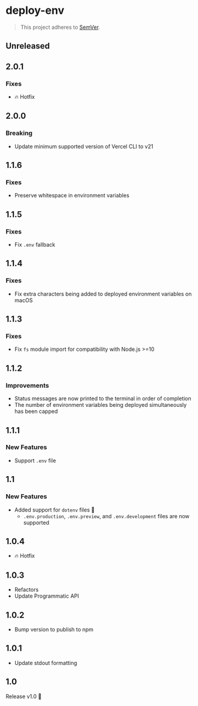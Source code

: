 # deploy-env

> This project adheres to [SemVer](https://semver.org).

## Unreleased

## 2.0.1

### Fixes

- 🔥 Hotfix

## 2.0.0

### Breaking

- Update minimum supported version of Vercel CLI to v21

## 1.1.6

### Fixes

- Preserve whitespace in environment variables

## 1.1.5

### Fixes

- Fix `.env` fallback

## 1.1.4

### Fixes

- Fix extra characters being added to deployed environment variables on macOS

## 1.1.3

### Fixes

- Fix `fs` module import for compatibility with Node.js >=10

## 1.1.2

### Improvements

- Status messages are now printed to the terminal in order of completion
- The number of environment variables being deployed simultaneously has been capped

## 1.1.1

### New Features

- Support `.env` file

## 1.1

### New Features

- Added support for `dotenv` files 🙌
  - `.env.production`, `.env.preview`, and `.env.development` files are now supported

## 1.0.4

- 🔥 Hotfix

## 1.0.3

- Refactors
- Update Programmatic API

## 1.0.2

- Bump version to publish to npm

## 1.0.1

- Update stdout formatting

## 1.0

Release v1.0 🙌
